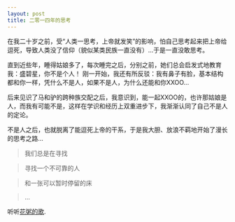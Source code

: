 ```yaml
---
layout: post
title: 二零一四年的思考
---
```


  在我二十岁之前，受“人类一思考，上帝就发笑”的影响，怕自己思考起来把上帝给逗死，导致人类没了信仰（貌似某类民族一直没有）...于是一直没敢思考。

<!-- more -->



直到近些年，睡得姑娘多了，每次睡完之后，分别之前，她们总会启发式地教育我：盛碧星，你不是个人！
刚一开始，我还有所反驳：我有鼻子有脸，基本结构都和你一样，凭什么不是人，如果不是人，为什么还能和你XXOO...

后来见识了马和驴的跨种族交配之后，我意识到，能一起XXOO的，也许那姑娘是人，而我有可能不是，这样在学识和经历上双重进步下，我渐渐认同了自己不是人的定论。

不是人之后，也就脱离了能逗死上帝的干系，于是我大胆、放浪不羁地开始了漫长的思考之路...


  > 我们总是在寻找

  > 寻找一个不可靠的人

  > 和一张可以暂时停留的床

  > ...


听听[花粥的歌](http://site.douban.com/huazhou/).